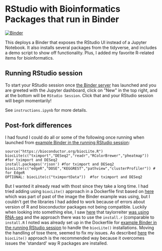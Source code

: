 # RStudio with Bioinformatics Packages that run in Binder 

[![Binder](http://mybinder.org/badge.svg)](http://mybinder.org/v2/gh/fomightez/dockerfile-rstudio/master)

This deploys a Binder that exposes the
RStudio UI instead of a Jupyter Notebook. It also installs
several packages from the tidyverse, and includes a demo
script to show off functionality.  Plus, I added my favorite R-related items for bioinformatics.

Running RStudio session
-----------------------

To start your RStudio session once [the Binder server](http://mybinder.org/v2/gh/fomightez/dockerfile-rstudio/master) has launched and you are greeted with the Jupyter dashboard, click on "New" in the top right,
and at the bottom will be `RStudio Session`.
Click that and your RStudio session will begin momentarily!

See `instructions.ipynb` for more details.


Post-fork differences
--------------------

I had found I could do all or some of the following once running when launched from [example Binder in the running RStudio session](https://github.com/binder-examples/dockerfile-rstudio):

    source("https://bioconductor.org/biocLite.R")
    biocLite(c("tximport","DESeq2","readr","RColorBrewer","pheatmap")) #for tximport and DESeq2 
    install.packages('rjson') #for tximport and DESeq2 
    biocLite(c("edgeR","DOSE","KEGGREST","pathview","clusterProfiler")) # for EdgeR
    OPTIONAL: biocLite(c("tximportData"))  #for tximport and DESeq2 

But I wanted it already read with thost since they take a long time. I had tried adding using `biocLite()` approach in a Dockerfile first based on [here](https://hub.docker.com/r/rocker/geospatial/~/dockerfile/) which was part of past of the image the Binder example was using, but I couldn't get the libraries I had added to work because of errors about version of R and bioconductor packages not being compatible. Luckily when looking into something else, I saw [here](https://github.com/binder-examples/dockerfile-r/network) that taylorreiter [was using RNA-seq](https://github.com/taylorreiter/dockerfile-r) and the approach there was to use the `install.r` (comparable to `install.R` I noted was already set up in the Dockerfile for [example Binder in the running RStudio session](https://github.com/binder-examples/dockerfile-rstudio) to handle the `biocLite()` installations. Moving the handling of tose there, seemed to fix my issues. As described [here](https://www.bioconductor.org/install/#why-biocLite) the `biocLite()` approach is the recommended way because it overcomes issues the 'standard' way R packages are installed.

